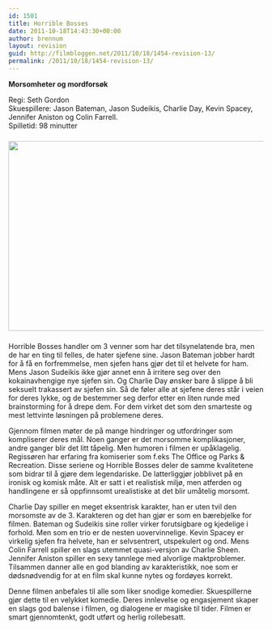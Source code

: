 ```yaml
---
id: 1501
title: Horrible Bosses
date: 2011-10-18T14:43:30+00:00
author: brennum
layout: revision
guid: http://filmbloggen.net/2011/10/18/1454-revision-13/
permalink: /2011/10/18/1454-revision-13/
---
```

**Morsomheter og mordforsøk**

Regi: Seth Gordon  
Skuespillere: Jason Bateman, Jason Sudeikis, Charlie Day, Kevin Spacey, Jennifer Aniston og Colin Farrell.  
Spilletid: 98 minutter

<img style="padding-right: 8px;padding-top: 8px;padding-bottom: 8px" src="http://www.ifc.com/news/assets_c/horrible-bosses-alt-07072011.jpg" alt="" width="602" height="375" /> 

Horrible Bosses handler om 3 venner som har det tilsynelatende bra, men de har en ting til felles, de hater sjefene sine. Jason Bateman jobber hardt for å få en forfremmelse, men sjefen hans gjør det til et helvete for ham. Mens Jason Sudeikis ikke gjør annet enn å irritere seg over den kokainavhengige nye sjefen sin. Og Charlie Day ønsker bare å slippe å bli seksuelt trakassert av sjefen sin. Så de føler alle at sjefene deres står i veien for deres lykke, og de bestemmer seg derfor etter en liten runde med brainstorming for å drepe dem. For dem virket det som den smarteste og mest lettvinte løsningen på problemene deres.

Gjennom filmen møter de på mange hindringer og utfordringer som kompliserer deres mål. Noen ganger er det morsomme komplikasjoner, andre ganger blir det litt tåpelig. Men humoren i filmen er upåklagelig. Regissøren har erfaring fra komiserier som f.eks The Office og Parks & Recreation. Disse seriene og Horrible Bosses deler de samme kvalitetene som bidrar til å gjøre dem legendariske. De latterliggjør jobblivet på en ironisk og komisk måte. Alt er satt i et realistisk miljø, men atferden og handlingene er så oppfinnsomt urealistiske at det blir umåtelig morsomt.

Charlie Day spiller en meget eksentrisk karakter, han er uten tvil den morsomste av de 3. Karakteren og det han gjør er som en bærebjelke for filmen. Bateman og Sudeikis sine roller virker forutsigbare og kjedelige i forhold. Men som en trio er de nesten uovervinnelige. Kevin Spacey er virkelig sjefen fra helvete, han er selvsentrert, utspekulert og ond. Mens Colin Farrell spiller en slags utemmet quasi-versjon av Charlie Sheen. Jennifer Aniston spiller en sexy tannlege med alvorlige maktproblemer. Tilsammen danner alle en god blanding av karakteristikk, noe som er dødsnødvendig for at en film skal kunne nytes og fordøyes korrekt.

Denne filmen anbefales til alle som liker snodige komedier. Skuespillerne gjør dette til en velykket komedie. Deres innlevelse og engasjement skaper en slags god balense i filmen, og dialogene er magiske til tider. Filmen er smart gjennomtenkt, godt utført og herlig rollebesatt.